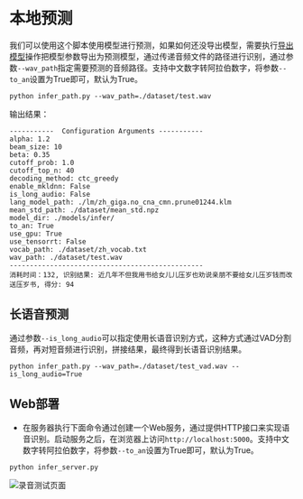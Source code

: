# 本地预测

我们可以使用这个脚本使用模型进行预测，如果如何还没导出模型，需要执行[导出模型](./export_model.md)操作把模型参数导出为预测模型，通过传递音频文件的路径进行识别，通过参数`--wav_path`指定需要预测的音频路径。支持中文数字转阿拉伯数字，将参数`--to_an`设置为True即可，默认为True。
```shell script
python infer_path.py --wav_path=./dataset/test.wav
```

输出结果：
```
-----------  Configuration Arguments -----------
alpha: 1.2
beam_size: 10
beta: 0.35
cutoff_prob: 1.0
cutoff_top_n: 40
decoding_method: ctc_greedy
enable_mkldnn: False
is_long_audio: False
lang_model_path: ./lm/zh_giga.no_cna_cmn.prune01244.klm
mean_std_path: ./dataset/mean_std.npz
model_dir: ./models/infer/
to_an: True
use_gpu: True
use_tensorrt: False
vocab_path: ./dataset/zh_vocab.txt
wav_path: ./dataset/test.wav
------------------------------------------------
消耗时间：132, 识别结果: 近几年不但我用书给女儿儿压岁也劝说亲朋不要给女儿压岁钱而改送压岁书, 得分: 94
```

## 长语音预测

通过参数`--is_long_audio`可以指定使用长语音识别方式，这种方式通过VAD分割音频，再对短音频进行识别，拼接结果，最终得到长语音识别结果。
```shell script
python infer_path.py --wav_path=./dataset/test_vad.wav --is_long_audio=True
```


## Web部署
 - 在服务器执行下面命令通过创建一个Web服务，通过提供HTTP接口来实现语音识别。启动服务之后，在浏览器上访问`http://localhost:5000`。支持中文数字转阿拉伯数字，将参数`--to_an`设置为True即可，默认为True。
```shell script
python infer_server.py
```

![录音测试页面](https://img-blog.csdnimg.cn/20210402091159951.png)
